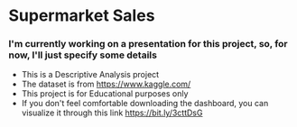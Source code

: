 # Supermarket Sales


### I'm currently working on a presentation for this project, so, for now, I'll just specify some details

* This is a Descriptive Analysis project
* The dataset is from https://www.kaggle.com/ 
* This project is for Educational purposes only
* If you don't feel comfortable downloading the dashboard, you can visualize it through this link https://bit.ly/3cttDsG
